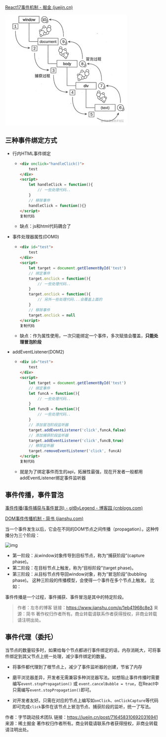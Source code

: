 [React17事件机制 - 掘金 (juejin.cn)](https://juejin.cn/post/7164583106920316941)

![img](assets/abed84ec4a874179bbb0c16e13530eabtplv-k3u1fbpfcp-zoom-in-crop-mark4536000.webp)

## 三种事件绑定方式

- 行内HTML事件绑定

  - ```HTML
    <div onclick="handleClick()">
        test
    </div>
    <script>
        let handleClick = function(){
            // 一些处理代码..
        }
        // 移除事件
        handleClick = function(){}
    </script>
    复制代码
    ```

  -  缺点：js和html代码耦合了

- 事件处理器属性(DOM0)

  - ```HTML
    <div id="test">
        test
    </div>
    <script>
        let target = document.getElementById('test')
        // 绑定事件
        target.onclick = function(){
            // 一些处理代码..
        }
        target.onclick = function(){
            // 另外一些处理代码...会覆盖上面的
        }
        // 移除事件
        target.onclick = null
    </script>
    复制代码
    ```

  -  缺点：作为属性使用，一次只能绑定一个事件，多次赋值会覆盖，**只能处理冒泡阶段**

- addEventListener(DOM2)

  - ```HTML
    <div id="test">
        test
    </div>
    <script>
        let target = document.getElementById('test')
        // 绑定事件
        let funcA = function(){
            // 一些处理代码..
        }
        let funcB = function(){
            // 一些处理代码..
        }
        // 添加冒泡阶段监听器
        target.addEventListener('click',funcA,false)
        // 添加捕获阶段监听器
        target.addEventListener('click',funcB,true)
        // 移除监听器
        target.removeEventListener('click', funcA)
    </script>
    复制代码
    ```

  -  就是为了绑定事件而生的api，拓展性最强，现在开发者一般都用addEventListener绑定事件监听器

## 事件传播，事件冒泡

[事件传播(事件捕获与事件冒泡) - gitByLegend - 博客园 (cnblogs.com)](https://www.cnblogs.com/gitByLegend/p/10492553.html)

[DOM事件传播机制 - 简书 (jianshu.com)](https://www.jianshu.com/p/1eb41968c8e3)

当一个事件发生以后，它会在不同的DOM节点之间传播（propagation）。这种传播分为三个阶段：

![img](https:////upload-images.jianshu.io/upload_images/6882087-8555b9392c62677b.png?imageMogr2/auto-orient/strip|imageView2/2/w/512/format/webp)

- 第一阶段：从window对象传导到目标节点，称为“捕获阶段”(capture phase)。
- 第二阶段：在目标节点上触发，称为“目标阶段”(target phase)。
- 第三阶段：从目标节点传导回window对象，称为“冒泡阶段”(bubbling phase)。
   这种三阶段的传播模型，会使得一个事件在多个节点上触发。
   比如：

事件传播是一个过程，事件捕获、事件冒泡是其中的特定阶段。

> 作者：左冬的博客
> 链接：https://www.jianshu.com/p/1eb41968c8e3
> 来源：简书
> 著作权归作者所有。商业转载请联系作者获得授权，非商业转载请注明出处。





## 事件代理（委托）

当节点的数量较多时，如果给每个节点都进行事件绑定的话，内存消耗大，可将事件绑定到其父节点上统一处理，减少事件绑定的数量。

- 将事件都代理到了根节点上，减少了事件监听器的创建，节省了内存

- 磨平浏览器差异，开发者无需兼容多种浏览器写法。如想阻止事件传播时需要编写`event.stopPropagation()` 或 `event.cancelBubble = true`，在React中只需编写`event.stopPropagation()`即可。

- 对开发者友好。只需在对应的节点上编写如`onClick`、`onClickCapture`等代码即可完成`click`事件在该节点上冒泡节点、捕获阶段的监听，统一了写法。



作者：字节跳动技术团队
链接：https://juejin.cn/post/7164583106920316941
来源：稀土掘金
著作权归作者所有。商业转载请联系作者获得授权，非商业转载请注明出处。
